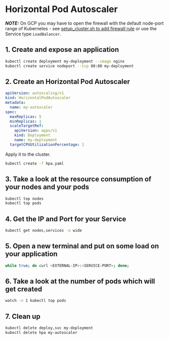 # Horizontal Pod Autoscaler

***NOTE:*** On GCP you may have to open the firewall with the default node-port range of Kubernetes - see [setup_cluster.sh to add firewall rule](../../setup_cluster.sh) or use the Service type `LoadBalancer`.

## 1. Create and expose an application

```bash
kubectl create deployment my-deployment --image nginx
kubectl create service nodeport --tcp 80:80 my-deployment
```

## 2. Create an Horizontal Pod Autoscaler

```yaml
apiVersion: autoscaling/v1
kind: HorizontalPodAutoscaler
metadata:
  name: my-autoscaler
spec:
  maxReplicas: 5
  minReplicas: 1
  scaleTargetRef:
    apiVersion: apps/v1
    kind: Deployment
    name: my-deployment
  targetCPUUtilizationPercentage: 1
```

Apply it to the cluster.

```bash
kubectl create -f hpa.yaml
```

## 3. Take a look at the resource consumption of your nodes and your pods

```bash
kubectl top nodes
kubectl top pods
```

## 4. Get the IP and Port for your Service

```bash
kubectl get nodes,services -o wide
```

## 5. Open a new terminal and put on some load on your application

```bash
while true; do curl <EXTERNAL-IP>:<SERVICE-PORT>; done;
```

## 6. Take a look at the number of pods which will get created

```bash
watch -n 1 kubectl top pods
```

## 7. Clean up

```bash
kubectl delete deploy,svc my-deployment
kubectl delete hpa my-autoscaler
```
